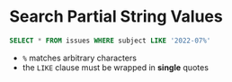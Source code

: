 # Search Partial String Values

```sql
SELECT * FROM issues WHERE subject LIKE '2022-07%'
```

- `%` matches arbitrary characters
- the `LIKE` clause must be wrapped in **single** quotes
